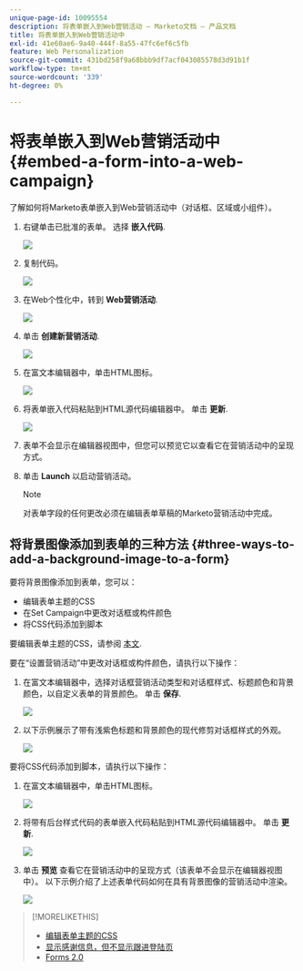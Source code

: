 ```yaml
---
unique-page-id: 10095554
description: 将表单嵌入到Web营销活动 — Marketo文档 — 产品文档
title: 将表单嵌入到Web营销活动中
exl-id: 41e60ae6-9a40-444f-8a55-47fc6ef6c5fb
feature: Web Personalization
source-git-commit: 431bd258f9a68bbb9df7acf043085578d3d91b1f
workflow-type: tm+mt
source-wordcount: '339'
ht-degree: 0%

---
```


# 将表单嵌入到Web营销活动中 {#embed-a-form-into-a-web-campaign}

了解如何将Marketo表单嵌入到Web营销活动中（对话框、区域或小组件）。

1. 右键单击已批准的表单。 选择 **嵌入代码**.

   ![](assets/image2015-12-16-10-3a58-3a39.png)

1. 复制代码。

   ![](assets/image2015-12-16-11-3a16-3a24.png)

1. 在Web个性化中，转到 **Web营销活动**.

   ![](assets/web-campaigns-hand-7.jpg)

1. 单击 **创建新营销活动**.

   ![](assets/create-new-web-campaign-hand-1.jpg)

1. 在富文本编辑器中，单击HTML图标。

   ![](assets/five-1.png)

1. 将表单嵌入代码粘贴到HTML源代码编辑器中。 单击 **更新**.

   ![](assets/six-1.png)

1. 表单不会显示在编辑器视图中，但您可以预览它以查看它在营销活动中的呈现方式。

1. 单击 **Launch** 以启动营销活动。

   >[!NOTE]
   >
   >对表单字段的任何更改必须在编辑表单草稿的Marketo营销活动中完成。

## 将背景图像添加到表单的三种方法 {#three-ways-to-add-a-background-image-to-a-form}

要将背景图像添加到表单，您可以：

* 编辑表单主题的CSS
* 在Set Campaign中更改对话框或构件颜色
* 将CSS代码添加到脚本

要编辑表单主题的CSS，请参阅 [本文](/help/marketo/product-docs/demand-generation/forms/form-design/edit-the-css-of-a-form-theme.md).

要在“设置营销活动”中更改对话框或构件颜色，请执行以下操作：

1. 在富文本编辑器中，选择对话框营销活动类型和对话框样式、标题颜色和背景颜色，以自定义表单的背景颜色。 单击 **保存**.

   ![](assets/image2015-12-29-18-3a28-3a31.png)

1. 以下示例展示了带有浅紫色标题和背景颜色的现代修剪对话框样式的外观。

   ![](assets/image2015-12-29-18-3a27-3a31.png)

要将CSS代码添加到脚本，请执行以下操作：

1. 在富文本编辑器中，单击HTML图标。

   ![](assets/image2015-12-29-17-3a56-3a13.png)

1. 将带有后台样式代码的表单嵌入代码粘贴到HTML源代码编辑器中。 单击 **更新**.

   ![](assets/image2015-12-29-18-3a1-3a15.png)

1. 单击 **预览** 查看它在营销活动中的呈现方式（该表单不会显示在编辑器视图中）。 以下示例介绍了上述表单代码如何在具有背景图像的营销活动中渲染。

   ![](assets/image2015-12-29-18-3a20-3a35.png)

>[!MORELIKETHIS]
>
>* [编辑表单主题的CSS](/help/marketo/product-docs/demand-generation/forms/form-design/edit-the-css-of-a-form-theme.md)
>* [显示感谢信息，但不显示跟进登陆页](https://developers.marketo.com/blog/show-thank-you-message-without-a-follow-up-landing-page/)
>* [Forms 2.0](https://developers.marketo.com/documentation/websites/forms-2-0/)
